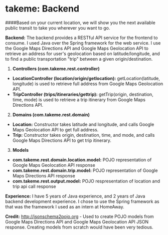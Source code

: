 takeme: Backend
==============
####Based on your current location, we will show you the next available public transit to take you wherever you want to go.

**Backend:** The backend provides a RESTful API service for the frontend to consume. I used Java over the Spring framework for the web service. I use the Google Maps Directions API and Google Maps Geolocation API to retrieve an address for user's geolocation based on latitude/longitude, and to find a public transportation "trip" between a given origin/destination.

1. **Controllers (com.takeme.rest.controller)**
  * **LocationController (location/origin/getlocation):** getLocation(latitude, longitude) is used to retrieve full address from Google Maps Geolocation API.
  * **TripController (trips/itineraries/gettrip):** getTrip(origin, destination, time, mode) is used to retrieve a trip itinerary from Google Maps Directions API.
2. **Domains (com.takeme.rest.domain)**
  * **Location:** Constructor takes latitude and longitude, and calls Google Maps Geolocation API to get full address.
  * **Trip:** Constructor takes origin, destination, time, and mode, and calls Google Maps Directions API to get trip itinerary.
3. **Models**
  * **com.takeme.rest.domain.location.model:** POJO representation of Google Maps Geolocation API response
  * **com.takeme.rest.domain.trip.model:** POJO representation of Google Maps Directions API response
  * **com.takeme.rest.output.model:** POJO respresentation of location and trip api call response

**Experience:** I have 5 years of Java experience, and 2 years of Java backend development experience. I chose to use the Spring framework as that was the framework I used as an intern at HomeAway.

**Credit:** http://jsonschema2pojo.org - Used to create POJO models from Google Maps Directions API and Google Maps Geolocation API JSON response. Creating models from scratch would have been very tedious.